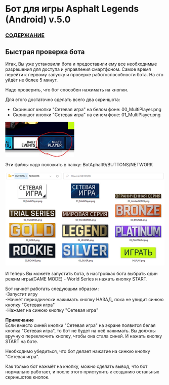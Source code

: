  # __Бот для игры Asphalt Legends (Android) v.5.0__

### [СОДЕРЖАНИЕ](https://github.com/AUTOPILOTyoutube/bot-asphalt-legends-android/blob/main/README.md)

## Быстрая проверка бота

Итак, Вы уже установили бота и предоставили ему все необходимые разрешения для доступа и управления смартфоном. Самое время перейти к первому запуску и проверке работоспособности бота. На это уйдёт не более 5 минут.

Надо проверить, что бот способен нажимать на кнопки.

Для этого достаточно сделать всего два скриншота:
- Скриншот кнопки "Сетевая игра" на белом фоне: 00_MultiPlayer.png
- Скриншот кнопки "Сетевая игра" на синем фоне: 01_MultiPlayer.png

![Иллюстрация к проекту](https://github.com/autopilotyoutube/bot-asphalt-legends-android/raw/main/files/pictures/07_start/menu.png)

Эти файлы надо положить в папку: BotAphalt9/BUTTONS/NETWORK

![Иллюстрация к проекту](https://github.com/autopilotyoutube/bot-asphalt-legends-android/raw/main/files/pictures/07_start/files.png)

И теперь Вы можете запустить бота, в настройках бота выбрать один режим игры(GAME MODE) - World Series и нажать кнопку START.

Бот начнёт работать следующим образом:  
-Запустит игру  
-Начнёт периодически нажимать кнопку НАЗАД, пока не увидит синюю кнопку "Сетевая игра"  
-Нажмет на синюю кнопку "Сетевая игра"  

__Примечание__  
Если вместо синей кнопки "Сетевая игра" на экране появится белая кнопка "Сетевая игра", то бот не будет на неё нажимать. Вы должны вручную переключить кнопку, чтобы она стала синей. И нажать кнопку START на боте.

Необходимо убедиться, что бот делает нажатие на синюю кнопку "Сетевая игра".

Как только бот нажмёт на кнопку, можно сделать вывод, что бот нормально работает, и после этого приступить к созданию остальных скриншотов кнопок.